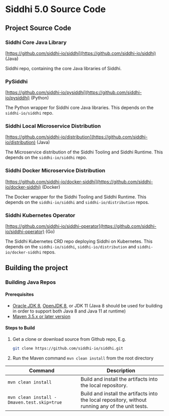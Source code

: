 # Siddhi 5.0 Source Code

## Project Source Code

### Siddhi Core Java Library
[https://github.com/siddhi-io/siddhi](https://github.com/siddhi-io/siddhi) (Java)

Siddhi repo, containing the core Java libraries of Siddhi.

### PySiddhi
[https://github.com/siddhi-io/pysiddhi](https://github.com/siddhi-io/pysiddhi) (Python)

The Python wrapper for Siddhi core Java libraries. This depends on the `siddhi-io/siddhi` repo.

### Siddhi Local Microservice Distribution
[https://github.com/siddhi-io/distribution](https://github.com/siddhi-io/distribution) (Java)

The Microservice distribution of the Siddhi Tooling and Siddhi Runtime. This depends on the `siddhi-io/siddhi` repo. 

### Siddhi Docker Microservice Distribution
[https://github.com/siddhi-io/docker-siddhi](https://github.com/siddhi-io/docker-siddhi) (Docker)

The Docker wrapper for the Siddhi Tooling and Siddhi Runtime. This depends on the `siddhi-io/siddhi` and `siddhi-io/distribution` repos.

### Siddhi Kubernetes Operator
[https://github.com/siddhi-io/siddhi-operator](https://github.com/siddhi-io/siddhi-operator) (Go)

The Siddhi Kubernetes CRD repo deploying Siddhi on Kubernetes. This depends on the `siddhi-io/siddhi`, `siddhi-io/distribution` and `siddhi-io/docker-siddhi` repos.

## Building the project 

### Building Java Repos

#### Prerequisites
* [Oracle JDK 8](http://www.oracle.com/technetwork/java/javase/downloads/jdk8-downloads-2133151.html), [OpenJDK 8](http://openjdk.java.net/install/), or JDK 11 (Java 8 should be used for building in order to support both Java 8 and Java 11 at runtime)
* [Maven 3.5.x or later version](https://maven.apache.org/install.html)

#### Steps to Build
1. Get a clone or download source from Github repo, E.g.

    ```bash
    git clone https://github.com/siddhi-io/siddhi.git
    ```
    
2. Run the Maven command ``mvn clean install`` from the root directory
 
  Command | Description
  --- | ---
  `mvn clean install` | Build and install the artifacts into the local repository.
  `mvn clean install -Dmaven.test.skip=true` | Build and install the artifacts into the local repository, without running any of the unit tests.
